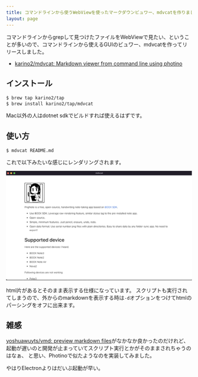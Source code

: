 ```yaml
---
title: コマンドラインから使うWebViewを使ったマークダウンビュワー、mdvcatを作りました
layout: page
---
```

コマンドラインからgrepして見つけたファイルをWebViewで見たい、ということが多いので、コマンドラインから使えるGUIのビュワー、mdvcatを作ってリリースしました。

- [karino2/mdvcat: Markdown viewer from command line using photino](https://github.com/karino2/mdvcat)

## インストール

```
$ brew tap karino2/tap
$ brew install karino2/tap/mdvcat
```

Mac以外の人はdotnet sdkでビルドすれば使えるはずです。

## 使い方

```
$ mdvcat README.md
```

これで以下みたいな感じにレンダリングされます。

![screenshot.png](https://github.com/karino2/mdvcat/raw/main/screenshot/screenshot.png)

html片があるとそのまま表示する仕様になっています。
スクリプトも実行されてしまうので、外からのmarkdownを表示する時は`-d`オプションをつけてhtmlのパーシングをオフに出来ます。

## 雑感

[yoshuawuyts/vmd: preview markdown files](https://github.com/yoshuawuyts/vmd)がなかなか良かったのだけれど、
起動が遅いのと開発が止まっていてスクリプト実行とかがそのままされちゃうのはなぁ、
と思い、Photinoで似たようなのを実装してみました。

やはりElectronよりはだいぶ起動が早い。
